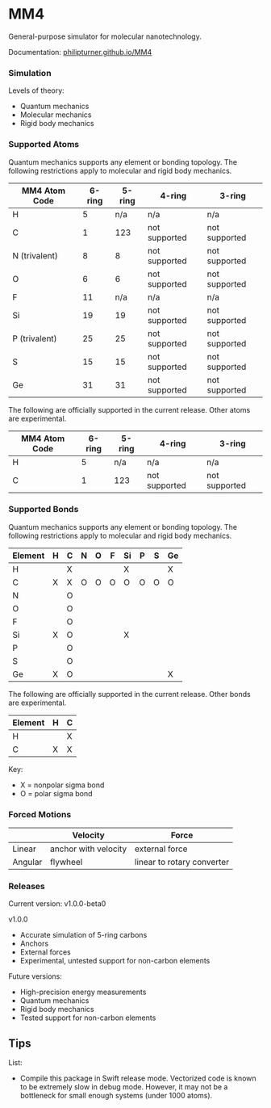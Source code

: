 # MM4

General-purpose simulator for molecular nanotechnology.

Documentation: [philipturner.github.io/MM4](https://philipturner.github.io/MM4)

### Simulation

Levels of theory:
- Quantum mechanics
- Molecular mechanics
- Rigid body mechanics

### Supported Atoms

Quantum mechanics supports any element or bonding topology. The following restrictions apply to molecular and rigid body mechanics.

| MM4 Atom Code | 6-ring | 5-ring | 4-ring | 3-ring |
| - | - | - | - | - |
| H             | 5   | n/a | n/a           | n/a           |
| C             | 1   | 123 | not supported | not supported |
| N (trivalent) | 8   | 8   | not supported | not supported |
| O             | 6   | 6   | not supported | not supported |
| F             | 11  | n/a | n/a           | n/a           |
| Si            | 19  | 19  | not supported | not supported |
| P (trivalent) | 25  | 25  | not supported | not supported |
| S             | 15  | 15  | not supported | not supported |
| Ge            | 31  | 31  | not supported | not supported |

The following are officially supported in the current release. Other atoms are experimental.

| MM4 Atom Code | 6-ring | 5-ring | 4-ring | 3-ring |
| - | - | - | - | - |
| H             | 5   | n/a | n/a           | n/a           |
| C             | 1   | 123 | not supported | not supported |

### Supported Bonds

Quantum mechanics supports any element or bonding topology. The following restrictions apply to molecular and rigid body mechanics.

| Element | H | C | N | O | F | Si | P | S | Ge |
| ------- | - | - | - | - | - | - | - | - | - |
| H       |   | X |   |   |   | X |   |   | X |
| C       | X | X | O | O | O | O | O | O | O |
| N       |   | O |   |   |   |   |   |   |   |
| O       |   | O |   |   |   |   |   |   |   |
| F       |   | O |   |   |   |   |   |   |   |
| Si      | X | O |   |   |   | X |   |   |   |
| P       |   | O |   |   |   |   |   |   |   |
| S       |   | O |   |   |   |   |   |   |   |
| Ge      | X | O |   |   |   |   |   |   | X |

The following are officially supported in the current release. Other bonds are experimental.

| Element | H | C |
| ------- | - | - |
| H       |   | X |
| C       | X | X |

Key:
- X = nonpolar sigma bond
- O = polar sigma bond

### Forced Motions

|         | Velocity             | Force           |
| ------- | -------------------- | --------------- |
| Linear  | anchor with velocity | external force  |
| Angular | flywheel             | linear to rotary converter |

### Releases

Current version: v1.0.0-beta0

v1.0.0
- Accurate simulation of 5-ring carbons
- Anchors
- External forces
- Experimental, untested support for non-carbon elements

Future versions:
- High-precision energy measurements
- Quantum mechanics
- Rigid body mechanics
- Tested support for non-carbon elements

## Tips

List:
- Compile this package in Swift release mode. Vectorized code is known to be extremely slow in debug mode. However, it may not be a bottleneck for small enough systems (under 1000 atoms).
